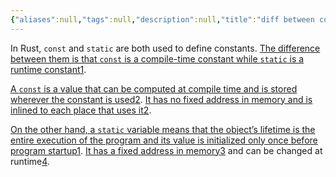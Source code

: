 ```yaml
---
{"aliases":null,"tags":null,"description":null,"title":"diff between const with static in rust","created":"2023-03-26T21:47:35","updated":"2023-07-15T21:30:20","dg-publish":true,"permalink":"/docs/diff between const with static in rust/","dgPassFrontmatter":true}
---
```


In Rust, `const` and `static` are both used to define constants. [The difference between them is that `const` is a compile-time constant while `static` is a runtime constant](https://stackoverflow.com/questions/2216239/what-is-the-difference-between-a-static-and-const-variable)[1](https://stackoverflow.com/questions/2216239/what-is-the-difference-between-a-static-and-const-variable).

[A `const` is a value that can be computed at compile time and is stored wherever the constant is used](https://web.mit.edu/rust-lang_v1.25/arch/amd64_ubuntu1404/share/doc/rust/html/book/first-edition/const-and-static.html)[2](https://web.mit.edu/rust-lang_v1.25/arch/amd64_ubuntu1404/share/doc/rust/html/book/first-edition/const-and-static.html). [It has no fixed address in memory and is inlined to each place that uses it](https://web.mit.edu/rust-lang_v1.25/arch/amd64_ubuntu1404/share/doc/rust/html/book/first-edition/const-and-static.html)[2](https://web.mit.edu/rust-lang_v1.25/arch/amd64_ubuntu1404/share/doc/rust/html/book/first-edition/const-and-static.html).

[On the other hand, a `static` variable means that the object’s lifetime is the entire execution of the program and its value is initialized only once before program startup](https://stackoverflow.com/questions/2216239/what-is-the-difference-between-a-static-and-const-variable)[1](https://stackoverflow.com/questions/2216239/what-is-the-difference-between-a-static-and-const-variable). [It has a fixed address in memory](https://stackoverflow.com/questions/52751597/what-is-the-difference-between-a-constant-and-a-static-variable-and-which-should)[3](https://stackoverflow.com/questions/52751597/what-is-the-difference-between-a-constant-and-a-static-variable-and-which-should) and can be changed at runtime[4](https://stackoverflow.com/questions/30516292/difference-between-static-and-const-variables).
